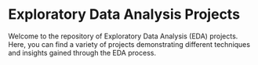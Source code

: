 # Exploratory Data Analysis Projects

Welcome to the repository of Exploratory Data Analysis (EDA) projects. Here, you can find a variety of projects demonstrating different techniques and insights gained through the EDA process.